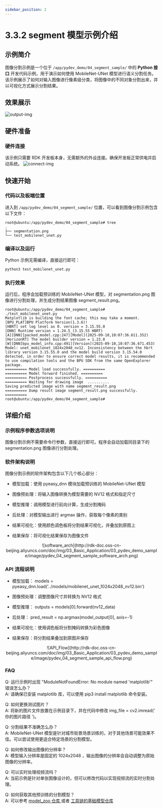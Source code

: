 ```yaml
---
sidebar_position: 2
---
```


# 3.3.2 segment 模型示例介绍

## 示例简介
图像分割示例是一个位于 `/app/pydev_demo/04_segment_sample/` 中的 **Python 接口** 开发代码示例，用于演示如何使用 MobileNet-UNet 模型进行语义分割任务。该示例展示了如何对输入图像进行像素级分类，将图像中的不同对象分割出来，并以可视化方式展示分割结果。

## 效果展示
![output-img](http://rdk-doc.oss-cn-beijing.aliyuncs.com/doc/img/03_Basic_Application/03_pydev_demo_sample/image/pydev_04_runing.png)

## 硬件准备

### 硬件连接
该示例只需要 RDK 开发板本身，无需额外的外设连接。确保开发板正常供电并启动系统。
![connect-img](http://rdk-doc.oss-cn-beijing.aliyuncs.com/doc/img/03_Basic_Application/03_pydev_demo_sample/image/pydev_04_hw_connect.png)

## 快速开始

### 代码以及板端位置
进入到 `/app/pydev_demo/04_segment_sample/` 位置，可以看到图像分割示例包含以下文件：
```
root@ubuntu:/app/pydev_demo/04_segment_sample# tree 
.
├── segmentation.png
└── test_mobilenet_unet.py
```

### 编译以及运行
Python 示例无需编译，直接运行即可：

```bash
python3 test_mobilenet_unet.py
```

### 执行效果

运行后，程序会加载预训练的 MobileNet-UNet 模型，对 segmentation.png 图像进行分割处理，并生成分割结果图像 segment_result.png。

```
root@ubuntu:/app/pydev_demo/04_segment_sample# ./test_mobilenet_unet.py 
Matplotlib is building the font cache; this may take a moment.
[BPU_PLAT]BPU Platform Version(1.3.6)!
[HBRT] set log level as 0. version = 3.15.55.0
[DNN] Runtime version = 1.24.5_(3.15.55 HBRT)
[A][DNN][packed_model.cpp:247][Model](2025-09-10,10:07:36.611.352) [HorizonRT] The model builder version = 1.23.8
[W][DNN]bpu_model_info.cpp:491][Version](2025-09-10,10:07:36.671.453) Model: unet_mobilenet_1024x2048_nv12. Inconsistency between the hbrt library version 3.15.55.0 and the model build version 3.15.54.0 detected, in order to ensure correct model results, it is recommended to use compilation tools and the BPU SDK from the same OpenExplorer package.
========== Model load successfully. ==========
========== Model forward finished. ==========
========== Postprocess successfully. ==========
========== Waiting for drawing image  ..........
Saving predicted image with name segment_result.png 
========== Dump result image segment_result.png successfully. ==========
root@ubuntu:/app/pydev_demo/04_segment_sample# 
```

## 详细介绍

### 示例程序参数选项说明
图像分割示例不需要命令行参数，直接运行即可。程序会自动加载同目录下的 segmentation.png 图像进行分割处理。

### 软件架构说明
图像分割示例的软件架构包含以下几个核心部分：

- 模型加载：使用 pyeasy_dnn 模块加载预训练的 MobileNet-UNet 模型

- 图像预处理：将输入图像转换为模型需要的 NV12 格式和指定尺寸

- 模型推理：调用模型进行前向计算，生成分割掩码

- 后处理：对模型输出进行 argmax 操作，获取每个像素的类别

- 结果可视化：使用颜色调色板将分割结果可视化，并叠加到原图上

- 结果保存：将可视化结果保存为图像文件

<center>
![software_arch](http://rdk-doc.oss-cn-beijing.aliyuncs.com/doc/img/03_Basic_Application/03_pydev_demo_sample/image/pydev_04_segment_sample_software_arch.png)
</center>

### API 流程说明
- 模型加载： models = pyeasy_dnn.load('../models/mobilenet_unet_1024x2048_nv12.bin')

- 图像预处理：调整图像尺寸并转换为 NV12 格式

- 模型推理： outputs = models[0].forward(nv12_data)

- 后处理： pred_result = np.argmax(model_output[0], axis=-1)

- 结果可视化：使用调色板将分割掩码转换为彩色图像

- 结果保存：将分割结果叠加到原图并保存

<center>
![API_Flow](http://rdk-doc.oss-cn-beijing.aliyuncs.com/doc/img/03_Basic_Application/03_pydev_demo_sample/image/pydev_04_segment_sample_api_flow.png)
</center>

### FAQ
Q: 运行示例时出现 "ModuleNotFoundError: No module named 'matplotlib'" 错误怎么办？\
A: 请确保已安装 matplotlib 库，可以使用 pip3 install matplotlib 命令安装。

Q: 如何更换测试图片？\
A: 将新的图片文件放置在示例目录下，并在代码中修改 img_file = cv2.imread(' 你的图片路径 ')。

Q: 分割结果不准确怎么办？\
A: MobileNet-UNet 模型是针对城市街景场景训练的，对于其他场景可能效果不佳。可以尝试使用更适合特定场景的分割模型。

Q: 如何修改输出图像的分辨率？\
A: 模型输入分辨率是固定的 1024x2048 ，输出图像的分辨率会自动调整为原始图像的分辨率。

Q: 可以实时处理视频流吗？\
A: 当前示例是针对单张图像设计的，但可以修改代码以实现视频流的实时分割处理。

Q: 如何获取其他预训练的分割模型？\
A: 可以参考 [model_zoo 仓库 ](https://github.com/D-Robotics/rdk_model_zoo) 或者 [ 工具链的基础模型仓库 ](https://github.com/D-Robotics/hobot_model)

